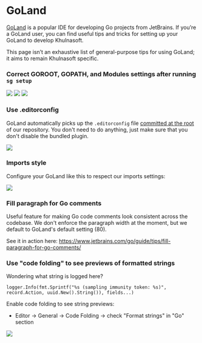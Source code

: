 # GoLand

[GoLand](https://www.jetbrains.com/go/) is a popular IDE for developing Go projects from JetBrains. If you’re a GoLand user, you can find useful tips and tricks for setting up your GoLand to develop Khulnasoft.

This page isn’t an exhaustive list of general-purpose tips for using GoLand; it aims to remain Khulnasoft specific.

### Correct GOROOT, GOPATH, and Modules settings after running `sg setup`

<img src="https://storage.googleapis.com/sourcegraph-assets/docs/images/img/goland_gopath.png" class="lead-screenshot">

<img src="https://storage.googleapis.com/sourcegraph-assets/docs/images/img/goland_goroot.png" class="lead-screenshot">

<img src="https://storage.googleapis.com/sourcegraph-assets/docs/images/img/goland_modules.png" class="lead-screenshot">

### Use .editorconfig

GoLand automatically picks up the `.editorconfig` file [committed at the root](https://khulnasoft.com/github.com/khulnasoft/khulnasoft/-/blob/.editorconfig) of our repository. You don't need to do anything, just make sure that you don't disable the bundled plugin.

<img src="https://storage.googleapis.com/sourcegraph-assets/docs/images/goland-editorconfig-plugin.png" class="lead-screenshot">

### Imports style

Configure your GoLand like this to respect our imports settings:

<img src="https://storage.googleapis.com/sourcegraph-assets/docs/images/goland-imports.png" class="lead-screenshot">

### Fill paragraph for Go comments

Useful feature for making Go code comments look consistent across the codebase. We don't enforce the paragraph width at the moment, but we default to GoLand's default setting (80).

See it in action here:
https://www.jetbrains.com/go/guide/tips/fill-paragraph-for-go-comments/

### Use "code folding" to see previews of formatted strings

Wondering what string is logged here? 

`logger.Info(fmt.Sprintf("%s (sampling immunity token: %s)", record.Action, uuid.New().String()), fields...)`

Enable code folding to see string previews:

- Editor -> General -> Code Folding -> check "Format strings" in "Go" section

<img src="https://storage.googleapis.com/sourcegraph-assets/docs/images/img/193618371-1b794c8d-3b41-472e-94b8-8f04a0c19e76.png" class="lead-screenshot">
